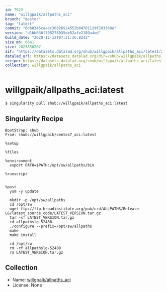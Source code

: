 ```yaml
---
id: 7925
name: "willgpaik/allpaths_aci"
branch: "master"
tag: "latest"
commit: "0db8345caaec30826924552b84701129f283380e"
version: "d1bb036f795278935de52afe2109a4ed"
build_date: "2020-12-12T07:21:36.824Z"
size_mb: 6641
size: 2023858207
sif: "https://datasets.datalad.org/shub/willgpaik/allpaths_aci/latest/2020-12-12-0db8345c-d1bb036f/d1bb036f795278935de52afe2109a4ed.simg"
datalad_url: https://datasets.datalad.org?dir=/shub/willgpaik/allpaths_aci/latest/2020-12-12-0db8345c-d1bb036f/
recipe: https://datasets.datalad.org/shub/willgpaik/allpaths_aci/latest/2020-12-12-0db8345c-d1bb036f/Singularity
collection: willgpaik/allpaths_aci
---
```


# willgpaik/allpaths_aci:latest

```bash
$ singularity pull shub://willgpaik/allpaths_aci:latest
```

## Singularity Recipe

```singularity
BootStrap: shub
From: shub://willgpaik/centos7_aci:latest

%setup

%files

%environment 
  export PATH=$PATH:/opt/sw/allpaths/bin

%runscript


%post
  yum -y update

  mkdir -p /opt/sw/allpaths
  cd /opt/sw
  wget ftp://ftp.broadinstitute.org/pub/crd/ALLPATHS/Release-LG/latest_source_code/LATEST_VERSION.tar.gz
  tar -xf LATEST_VERSION.tar.gz
  cd allpathslg-52488
  ./configure --prefix=/opt/sw/allpaths
  make
  make install
  
  cd /opt/sw
  rm -rf allpathslg-52488
  rm LATEST_VERSION.tar.gz
```

## Collection

 - Name: [willgpaik/allpaths_aci](https://github.com/willgpaik/allpaths_aci)
 - License: None

